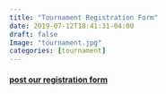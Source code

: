 ```yaml
---
title: "Tournament Registration Form"
date: 2019-07-12T18:41:31-04:00
draft: false
Image: "tournament.jpg"
categories: [tournament]
---
```


#### <a href="http://inspiring-babbage-1f1f32.netlify.com/registration_form/">post our registration form</a>